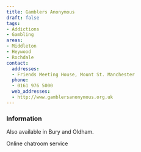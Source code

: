 ```yaml
---
title: Gamblers Anonymous
draft: false
tags:
- Addictions
- Gambling
areas:
- Middleton
- Heywood
- Rochdale
contact:
  addresses:
  - Friends Meeting House, Mount St. Manchester
  phone:
  - 0161 976 5000
  web_addresses:
  - http://www.gamblersanonymous.org.uk
---
```


### Information
Also available in Bury and Oldham.

Online chatroom service

